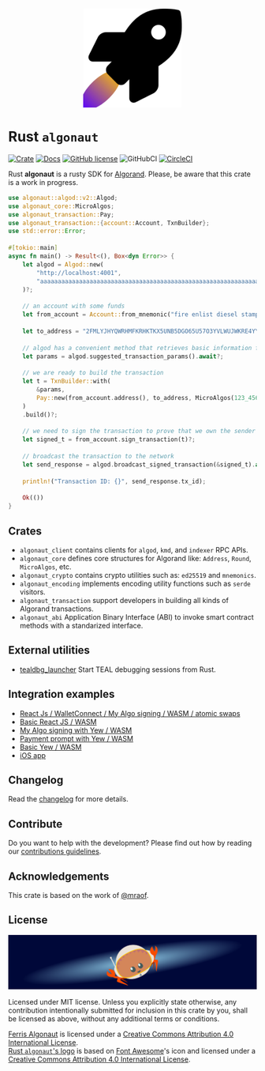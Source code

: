 <p align="center">
    <img src="assets/rocket-solid.png" width="200" height="200">
</p>

# Rust `algonaut`

[![Crate](https://img.shields.io/crates/v/algonaut.svg)](https://crates.io/crates/algonaut)
[![Docs](https://docs.rs/algonaut/badge.svg)](https://docs.rs/algonaut)
[![GitHub license](https://img.shields.io/github/license/Naereen/StrapDown.js.svg)](https://github.com/manuelmauro/algonaut/blob/main/LICENSE)
![GitHubCI](https://github.com/manuelmauro/algonaut/actions/workflows/quickstart.yml/badge.svg)
[![CircleCI](https://dl.circleci.com/status-badge/img/null/manuelmauro/algonaut/tree/main.svg?style=shield)](https://dl.circleci.com/status-badge/redirect/null/manuelmauro/algonaut/tree/main)

Rust **algonaut** is a rusty SDK for [Algorand](https://www.algorand.com/). Please, be aware that this crate is a work in progress.

```rust
use algonaut::algod::v2::Algod;
use algonaut_core::MicroAlgos;
use algonaut_transaction::Pay;
use algonaut_transaction::{account::Account, TxnBuilder};
use std::error::Error;

#[tokio::main]
async fn main() -> Result<(), Box<dyn Error>> {
    let algod = Algod::new(
        "http://localhost:4001",
        "aaaaaaaaaaaaaaaaaaaaaaaaaaaaaaaaaaaaaaaaaaaaaaaaaaaaaaaaaaaaaaaa",
    )?;

    // an account with some funds
    let from_account = Account::from_mnemonic("fire enlist diesel stamp nuclear chunk student stumble call snow flock brush example slab guide choice option recall south kangaroo hundred matrix school above zero")?;

    let to_address = "2FMLYJHYQWRHMFKRHKTKX5UNB5DGO65U57O3YVLWUJWKRE4YYJYC2CWWBY".parse()?;

    // algod has a convenient method that retrieves basic information for a transaction
    let params = algod.suggested_transaction_params().await?;

    // we are ready to build the transaction
    let t = TxnBuilder::with(
        &params,
        Pay::new(from_account.address(), to_address, MicroAlgos(123_456)).build(),
    )
    .build()?;

    // we need to sign the transaction to prove that we own the sender address
    let signed_t = from_account.sign_transaction(t)?;

    // broadcast the transaction to the network
    let send_response = algod.broadcast_signed_transaction(&signed_t).await?;

    println!("Transaction ID: {}", send_response.tx_id);

    Ok(())
}
```

## Crates

- `algonaut_client` contains clients for `algod`, `kmd`, and `indexer` RPC APIs.
- `algonaut_core` defines core structures for Algorand like: `Address`, `Round`, `MicroAlgos`, etc.
- `algonaut_crypto` contains crypto utilities such as: `ed25519` and `mnemonics`.
- `algonaut_encoding` implements encoding utility functions such as `serde` visitors.
- `algonaut_transaction` support developers in building all kinds of Algorand transactions.
- `algonaut_abi` Application Binary Interface (ABI) to invoke smart contract methods with a standarized interface.

## External utilities

- [tealdbg_launcher](https://github.com/ivanschuetz/tealdbg_launcher) Start TEAL debugging sessions from Rust.

## Integration examples

- [React Js / WalletConnect / My Algo signing / WASM / atomic swaps](https://github.com/ivanschuetz/swaplink)
- [Basic React JS / WASM](https://github.com/ivanschuetz/algonaut-react)
- [My Algo signing with Yew / WASM](https://github.com/i-schuetz/algonaut-myalgo-yew-template)
- [Payment prompt with Yew / WASM](https://github.com/i-schuetz/algo-prompt)
- [Basic Yew / WASM](https://github.com/i-schuetz/algorand-yew-example)
- [iOS app](https://github.com/i-schuetz/algonaut_ios)

## Changelog

Read the [changelog](./CHANGELOG.md) for more details.

## Contribute

Do you want to help with the development? Please find out how by reading our [contributions guidelines](https://github.com/manuelmauro/algonaut/blob/main/CONTRIBUTING.md).

## Acknowledgements

This crate is based on the work of [@mraof](https://github.com/mraof/rust-algorand-sdk).

## License

[![Ferris Algonaut](assets/ferris-algonaut.svg)](https://crates.io/crates/algonaut)

Licensed under MIT license.
Unless you explicitly state otherwise, any contribution intentionally submitted for inclusion in this crate by you, shall be licensed as above, without any additional terms or conditions.

[Ferris Algonaut](assets/ferris-algonaut.svg) is licensed under a [Creative Commons Attribution 4.0 International License](https://creativecommons.org/licenses/by/4.0/).  
[Rust `algonaut`'s logo](assets/rocket-solid.svg) is based on [Font Awesome](https://fontawesome.com/v5.15/icons/rocket)'s icon and licensed under a [Creative Commons Attribution 4.0 International License](https://creativecommons.org/licenses/by/4.0/).

